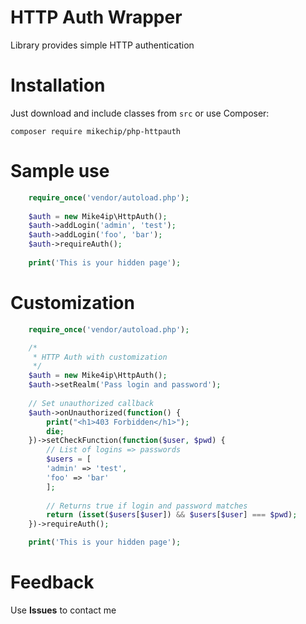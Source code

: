 # HTTP Auth Wrapper
Library provides simple HTTP authentication

# Installation
Just download and include classes from `src` or
use Composer:

`composer require mikechip/php-httpauth`

# Sample use
```php
    require_once('vendor/autoload.php');
    
    $auth = new Mike4ip\HttpAuth();
    $auth->addLogin('admin', 'test');
    $auth->addLogin('foo', 'bar');
    $auth->requireAuth();
    
    print('This is your hidden page');
```

# Customization
```php
    require_once('vendor/autoload.php');

    /*
     * HTTP Auth with customization
     */
    $auth = new Mike4ip\HttpAuth();
    $auth->setRealm('Pass login and password');
    
    // Set unauthorized callback
    $auth->onUnauthorized(function() {
        print("<h1>403 Forbidden</h1>");
        die;
    })->setCheckFunction(function($user, $pwd) {
        // List of logins => passwords
        $users = [
        'admin' => 'test',
        'foo' => 'bar'
        ];
    
        // Returns true if login and password matches
        return (isset($users[$user]) && $users[$user] === $pwd);
    })->requireAuth();

    print('This is your hidden page');
```

# Feedback
Use **Issues** to contact me